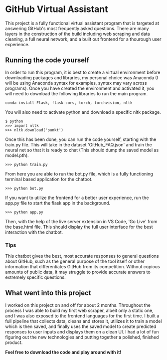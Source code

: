 # GitHub Virtual Assistant

This project is a fully functional virtual assistant program that is targeted at answering GitHub's most frequently asked questions. There are many layers in the construction of the build including web scraping and data cleaning, a full neural network, and a built out frontend for a thourough user experience.

## Running the code yourself

In order to run this program, it is best to create a virtual environment before downloading packages and libraries, my personal choice was Anaconda (I will be using Anaconda syntax for examples, syntax may vary across programs). Once you have created the environment and activated it, you will need to download the following libraries to run the main program.
```
conda install Flask, flask-cors, torch, torchvision, nltk
```
You will also need to activate python and download a specific nltk package.
```
$ python
>>> import nltk
>>> nltk.download('punkt')
```
Once this has been done, you can run the code yourself, starting with the train.py file. This will take in the dataset 'GitHub_FAQ.json' and train the neural net so that it is ready to chat (This should dump the saved model as model.pth).
```
>>> python train.py
```
From here you are able to run the bot.py file, which is a fully functioning terminal based application for the chatbot.
```
>>> python bot.py
```
If you want to utilize the frontend for a better user experience, run the app.py file to start the flask app in the background. 
```
>>> python app.py
```
Then, with the help of the live server extension in VS Code, 'Go Live' from the base.html file. This should display the full user interface for the best interaction with the chatbot.

### Tips

This chatbot gives the best, most accurate responses to general questions about GitHub, such as the general purpose of the tool itself or other information that differentiates GitHub from its competition. Without copious amounts of public data, it may struggle to provide accurate answers to extremely specific questions.

## What went into this project

I worked on this project on and off for about 2 months. Throughout the process I was able to build my first web scraper, albeit only a static one, and I was also exposed to the frontend languages for the first time. I built a full pipeline that collects data, cleans and stores it, utilizes it to train a model which is then saved, and finally uses the saved model to create predicted responses to user inputs and displays them on a clean UI. I had a lot of fun figuring out the new technologies and putting together a polished, finished product.

**Feel free to download the code and play around with it!**

